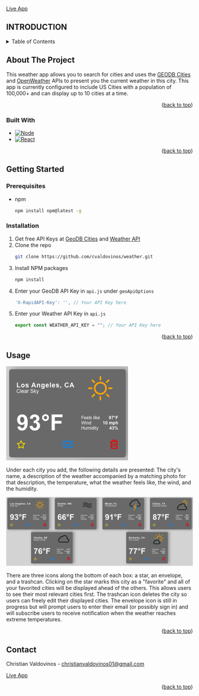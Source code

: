 <a name="readme-top"></a>
[Live App](https://christianvaldovinos.com/weather)

## INTRODUCTION

<!-- TABLE OF CONTENTS -->
<details>
  <summary>Table of Contents</summary>
  <ol>
    <li>
      <a href="#about-the-project">About The Project</a>
      <ul>
        <li><a href="#built-with">Built With</a></li>
      </ul>
    </li>
    <li>
      <a href="#getting-started">Getting Started</a>
      <ul>
        <li><a href="#prerequisites">Prerequisites</a></li>
        <li><a href="#installation">Installation</a></li>
      </ul>
    </li>
    <li><a href="#usage">Usage</a></li>
    <li><a href="#contact">Contact</a></li>
  </ol>
</details>



<!-- ABOUT THE PROJECT -->
## About The Project

[//]: # (Video of App)

This weather app allows you to search for cities and uses the [GEODB Cities](https://rapidapi.com/wirefreethought/api/geodb-cities) and [OpenWeather](https://openweathermap.org/api) APIs to present you the current weather in this city. This app is currently configured to include US Cities with a population of 100,000+ and can display up to 10 cities at a time.

<p align="right">(<a href="#readme-top">back to top</a>)</p>



### Built With
* [![Node][Node.js]][Node-url]
* [![React][React.js]][React-url]

<p align="right">(<a href="#readme-top">back to top</a>)</p>



<!-- GETTING STARTED -->
## Getting Started

### Prerequisites

* npm
  ```sh
  npm install npm@latest -g
  ```

### Installation

1. Get free API Keys at [GeoDB Cities](https://rapidapi.com/wirefreethought/api/geodb-cities/) and [Weather API](https://openweathermap.org/api)
2. Clone the repo
   ```sh
   git clone https://github.com/cvaldovinos/weather.git
   ```
3. Install NPM packages
   ```sh
   npm install
   ```
4. Enter your GeoDB API Key in `api.js` under ```geoApiOptions```
   ```js
   'X-RapidAPI-Key': '', // Your API Key here
   ```
5. Enter your Weather API Key in `api.js`
   ```js
   export const WEATHER_API_KEY = ""; // Your API Key here
   ```
   
<p align="right">(<a href="#readme-top">back to top</a>)</p>



<!-- USAGE EXAMPLES -->
## Usage

![CityImage](public/CityImage.png)

Under each city you add, the following details are presented: The city's name, a description of the weather accompanied by a matching photo for that description, the temperature, what the weather feels like, the wind, and the humidity.

![VariousCitiesImage](public/VariousCitiesImage.png)

There are three icons along the bottom of each box: a star, an envelope, and a trashcan. Clicking on the star marks this city as a "favorite" and all of your favorited cities will be displayed ahead of the others. This allows users to see their most relevant cities first. The trashcan icon deletes the city so users can freely edit their displayed cities. The envelope icon is still in progress but will prompt users to enter their email (or possibly sign in) and will subscribe users to receive notification when the weather reaches extreme temperatures.

<p align="right">(<a href="#readme-top">back to top</a>)</p>


<!-- CONTACT -->
## Contact

Christian Valdovinos - christianvaldovinos01@gmail.com

[Live App](https://christianvaldovinos.com/weather)

<p align="right">(<a href="#readme-top">back to top</a>)</p>



<!-- MARKDOWN LINKS & IMAGES -->
<!-- https://www.markdownguide.org/basic-syntax/#reference-style-links -->
[Node.js]: https://img.shields.io/badge/Node.js-339933?style=for-the-badge&logo=nodedotjs&logoColor=white
[Node-url]: https://nodejs.org/
[React.js]: https://img.shields.io/badge/React-20232A?style=for-the-badge&logo=react&logoColor=61DAFB
[React-url]: https://reactjs.org/
